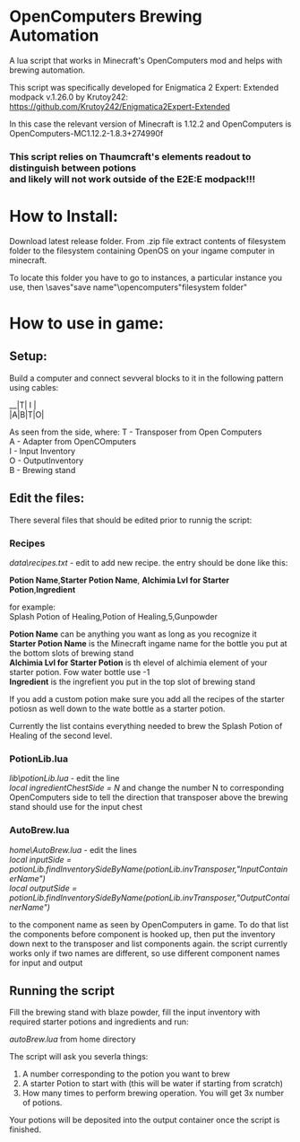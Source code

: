 # OpenComputers Brewing Automation
A lua script that works in Minecraft's OpenComputers mod and helps with brewing automation.

This script was specifically developed for Enigmatica 2 Expert: Extended modpack v.1.26.0 by Krutoy242:
https://github.com/Krutoy242/Enigmatica2Expert-Extended

In this case the relevant version of Minecraft is 1.12.2 and OpenComputers is OpenComputers-MC1.12.2-1.8.3+274990f

<h3><strong>This script relies on Thaumcraft's elements readout to distinguish between potions <br> and likely will not work outside of the E2E:E modpack!!! </strong></h3>

# How to Install:
Download latest release folder. From .zip file extract contents of filesystem folder to the filesystem containing OpenOS on your ingame computer in minecraft.

To locate this folder you have to go to instances, a particular instance you use, then \saves\"save name"\opencomputers\"filesystem folder"

# How to use in game:

## Setup:
Build a computer and connect sevveral blocks to it in the following pattern using cables:

__|T| I |  
|A|B|T|O|

As seen from the side, where:
T - Transposer from Open Computers  
A - Adapter from OpenCOmputers  
I - Input Inventory  
O - OutputInventory  
B - Brewing stand

## Edit the files:
There several files that should be edited prior to runnig the script:  

### Recipes
*data\recipes.txt* - edit to add new recipe. the entry should be done like this:  

**Potion Name**,**Starter Potion Name**, **Alchimia Lvl for Starter Potion**,**Ingredient**

for example:  
Splash Potion of Healing,Potion of Healing,5,Gunpowder  

**Potion Name** can be anything you want as long as you recognize it  
**Starter Potion Name** is the Minecraft ingame name for the bottle you put at the bottom slots of brewing stand  
**Alchimia Lvl for Starter Potion** is th elevel of alchimia element of your starter potion. Fow water bottle use -1  
**Ingredient** is the ingrefient you put in the top slot of brewing stand  

If you add a custom potion make sure you add all the recipes of the starter potiosn as well down to the wate bottle as a starter potion.

Currently the list contains everything needed to brew the Splash Potion of Healing of the second level.

### PotionLib.lua
*lib\potionLib.lua* - edit the line  
*local ingredientChestSide = N* 
and change the number N to corresponding OpenComputers side to tell the direction that transposer above the brewing stand should use for the input chest  

### AutoBrew.lua
*home\AutoBrew.lua* - edit the lines  
*local inputSide = potionLib.findInventorySideByName(potionLib.invTransposer,"InputContainerName")*  
*local outputSide = potionLib.findInventorySideByName(potionLib.invTransposer,"OutputContainerName")*  

to the component name as seen by OpenComputers in game. To do that list the components before component is hooked up, then put the inventory down next to the transposer and list components again.
the script currently works only if two names are different, so use different component names for input and output  

## Running the script

Fill the brewing stand with blaze powder, fill the input inventory with required starter potions and ingredients and run:  

*autoBrew.lua*  from home directory

The script will ask you severla things:

1. A number corresponding to the potion you want to brew
2. A starter Potion to start with (this will be water if starting from scratch)
3. How many times to perform brewing operation. You will get 3x number of potions.

Your potions will be deposited into the output container once the script is finished.












